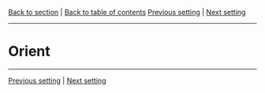 [Back to section](./README.md) | [Back to table of contents](../README.md)
[Previous setting](./04_Fantasy.md) | [Next setting](./06_Pulp.md)

---

# Orient

---

[Previous setting](./04_Fantasy.md) | [Next setting](./06_Pulp.md)
